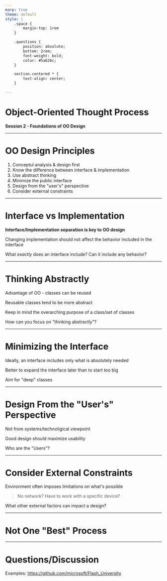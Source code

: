 ```yaml
---
marp: true
theme: default
style: |
    .space {
        margin-top: 1rem
    }

    .questions {
        position: absolute;
        bottom: 2rem;
        font-weight: bold;
        color: #5a626c;
    }

    section.centered * {
        text-align: center;
    }

---
```


<!-- _class: invert -->
<!-- _footer: '**Covers Chapter 2: "How to Think in Terms of Objects"**' -->

# Object-Oriented Thought Process
**Session 2 - Foundations of OO Design**

<!-- notes
-->

---

# OO Design Principles

1. Conceptul analysis & design first
2. Know the difference between interface & implementation
3. Use abstract thinking
4. Minimize the public interface
5. Design from the "user's" perspective
6. Consider external constraints

<!-- notes
    1 - avoid thinking in terms of a specific language first
    2 - really understanding each/the difference is important
    3 - abstraction is a large benefit of OO (more later)
    4 - small interfaces are best (more later)
    5 - users will ultimately be who/what is using it (more later)
    6 - must consider the environment it will be used in (more later)

    applies to all levels (micro & macro)
-->

---

# Interface vs Implementation

**Interface/Implementation separation is key to OO design**

Changing implementation should not affect the behavior included in the interface

<p class="questions">
What <em>exactly</em> does an interface include?
Can it include any behavior?
</p>

<!-- notes
    (book) toaster example

    my answer:
    **Interface can include _some_ observable behavior**

    interface _types_ do not contain everything that's observable
        behavior can leak through
        (exceptions - which & when exactly do they occur)

    some behavior *is* part of interface
        (eg file - open, modify, close)
    often is a gray area
    interface behavior should be explicitly stated
        (in documentation, etc)
-->

---

# Thinking Abstractly

Advantage of OO - classes can be reused

Reusable classes tend to be more abstract

<div class="space" />

Keep in mind the overarching purpose of a class/set of classes

<p class="questions">How can you focus on "thinking abstractly"?</p>

<!-- notes
    my answer: look for patterns of usage/functionality
-->

---

# Minimizing the Interface

Ideally, an interface includes only what is absolutely needed

Better to expand the interface later than to start too big

Aim for "deep" classes

<!-- notes
    exposing too much can hinder maintenance, security, etc
-->

---

# Design From the "User's" Perspective

Not from systems/technoligical viewpoint

Good design should maximize usability

<p class="questions">Who are the "Users"?</p>

<!-- notes
    review design with the people that are going to use it

    my answer: anything/anyone that interacts with the object/class/modules/system
-->

---

# Consider External Constraints

Environment often imposes limitations on what's possible
> No network? Have to work with a specific device?

<p class="questions">What other external factors can impact a design?</p>

<!-- notes
    environment imperfections/fault tolerance - possible failures
    business priorities - eg cost, offline support
    latency/performance
    usage pattern - eg concurrent operations
    full system environment - distributed? cloud?
-->

---

<!-- _class: centered -->
# Not One "Best" Process

<!-- notes
    subjective; everyone has their own process
    design is iterative
-->

---


<!-- _class: centered invert -->

# Questions/Discussion
Examples: https://github.com/microsoft/Flash_University


<!-- notes
-->

